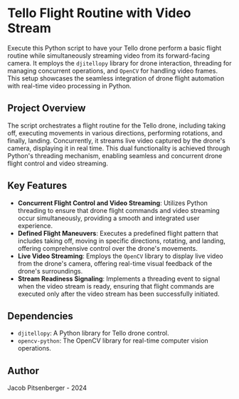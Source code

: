 # Tello Flight Routine with Video Stream

Execute this Python script to have your Tello drone perform a basic flight routine while simultaneously streaming video from its forward-facing camera. It employs the `djitellopy` library for drone interaction, threading for managing concurrent operations, and `OpenCV` for handling video frames. This setup showcases the seamless integration of drone flight automation with real-time video processing in Python.

## Project Overview

The script orchestrates a flight routine for the Tello drone, including taking off, executing movements in various directions, performing rotations, and finally, landing. Concurrently, it streams live video captured by the drone's camera, displaying it in real time. This dual functionality is achieved through Python's threading mechanism, enabling seamless and concurrent drone flight control and video streaming.

## Key Features

- **Concurrent Flight Control and Video Streaming**: Utilizes Python threading to ensure that drone flight commands and video streaming occur simultaneously, providing a smooth and integrated user experience.
- **Defined Flight Maneuvers**: Executes a predefined flight pattern that includes taking off, moving in specific directions, rotating, and landing, offering comprehensive control over the drone's movements.
- **Live Video Streaming**: Employs the `OpenCV` library to display live video from the drone's camera, offering real-time visual feedback of the drone's surroundings.
- **Stream Readiness Signaling**: Implements a threading event to signal when the video stream is ready, ensuring that flight commands are executed only after the video stream has been successfully initiated.

## Dependencies

- `djitellopy`: A Python library for Tello drone control.
- `opencv-python`: The OpenCV library for real-time computer vision operations.

## Author
Jacob Pitsenberger - 2024
